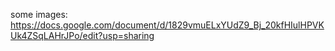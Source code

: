 some images:
https://docs.google.com/document/d/1829vmuELxYUdZ9_Bj_20kfHIulHPVKUk4ZSqLAHrJPo/edit?usp=sharing
